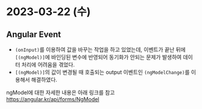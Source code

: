 # 2023-03-22 (수)

## Angular Event

- `(onInput)`를 이용하여 값을 바꾸는 작업을 하고 있었는데, 이벤트가 끝난 뒤에 `[(ngModel)]`에 바인딩된 변수에 반영되어 동기화가 안되는 문제가 발생하여 데이터 처리에 어려움을 겪었다.
- `[(ngModel)]`의 값이 변경될 때 호출되는 output 이벤트인 `(ngModelChange)`를 이용해서 해결하였다. 

ngModel에 대한 자세한 내용은 아래 링크를 참고
<https://angular.kr/api/forms/NgModel>